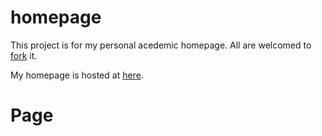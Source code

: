 homepage
========

This project is for my personal acedemic homepage.
All are welcomed to [fork](https://help.github.com/articles/fork-a-repo/) it.

My homepage is hosted at [here](http://104.131.35.87/homepage).
# Page

